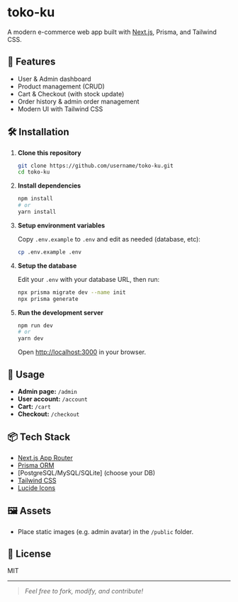 # toko-ku

A modern e-commerce web app built with [Next.js](https://nextjs.org), Prisma, and Tailwind CSS.

## 🚀 Features

- User & Admin dashboard
- Product management (CRUD)
- Cart & Checkout (with stock update)
- Order history & admin order management
- Modern UI with Tailwind CSS

## 🛠️ Installation

1. **Clone this repository**
   ```bash
   git clone https://github.com/username/toko-ku.git
   cd toko-ku
   ```

2. **Install dependencies**
   ```bash
   npm install
   # or
   yarn install
   ```

3. **Setup environment variables**

   Copy `.env.example` to `.env` and edit as needed (database, etc):

   ```bash
   cp .env.example .env
   ```

4. **Setup the database**

   Edit your `.env` with your database URL, then run:

   ```bash
   npx prisma migrate dev --name init
   npx prisma generate
   ```

5. **Run the development server**

   ```bash
   npm run dev
   # or
   yarn dev
   ```

   Open [http://localhost:3000](http://localhost:3000) in your browser.

## 📝 Usage

- **Admin page:** `/admin`
- **User account:** `/account`
- **Cart:** `/cart`
- **Checkout:** `/checkout`

## 📦 Tech Stack

- [Next.js App Router](https://nextjs.org/docs/app)
- [Prisma ORM](https://www.prisma.io/)
- [PostgreSQL/MySQL/SQLite] (choose your DB)
- [Tailwind CSS](https://tailwindcss.com/)
- [Lucide Icons](https://lucide.dev/)

## 🖼️ Assets

- Place static images (e.g. admin avatar) in the `/public` folder.

## 📄 License

MIT

---

> _Feel free to fork, modify, and contribute!_
